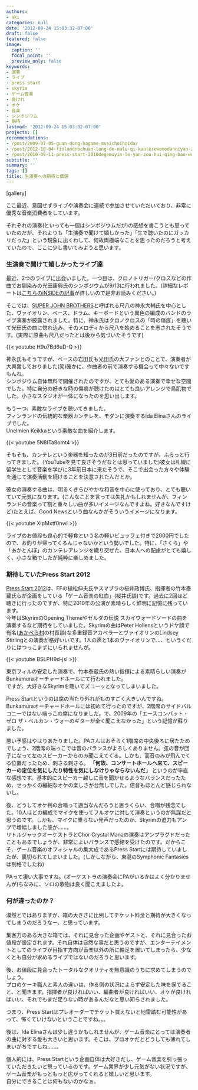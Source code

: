 ```yaml
---
authors:
- aki
categories: null
date: '2012-09-24 15:03:32-07:00'
draft: false
featured: false
image:
  caption: ''
  focal_point: ''
  preview_only: false
keywords:
- 演奏
- ライブ
- press start
- skyrim
- ゲーム音楽
- 良けれ
- オケ
- 音楽
- シンポジウム
- 期待
lastmod: '2012-09-24 15:03:32-07:00'
projects: []
recommendations:
- /post/2009-07-05-guan-dong-hagame-musichoihoida/
- /post/2012-10-04-finlandnochuan-tong-de-nale-qi-kanterewomodanniyan-zou-suruida-elina/
- /post/2010-09-11-press-start-2010degemuyin-le-yan-zou-hui-qing-bao-wogetutosita/
subtitle: ''
summary: ''
tags: []
title: 生演奏への期待と価値
---
```


[gallery]

ここ最近、意図せずライブや演奏会に連続で参加させていただいており、非常に優秀な音楽消費者をしています。

それぞれの演奏(といっても一個はシンポジウムだが)の感想を書こうとも思っていたのだが、それよりも「生演奏で聞けて嬉しかった」「生で聴いたのにガッカリだった」という現象に出くわして、何故両極端なことを思ったのだろうと考えていたので、ここに少し書いてみようと思います。

### 生演奏で聞けて嬉しかったライブ達
最近、2つのライブに出会いました。一つ目は、クロノトリガー/クロスなどの作曲でお馴染みの光田康典氏のシンポジウムが9/13に行われました。(詳細なレポートは[こちらのiNSIDEの記事](http://www.inside-games.jp/article/2012/09/23/59999.html)が詳しいので是非お読みください。)

そこでは、[SUPER JOHN BROTHERS](http://www.daisukekaminaga.com/portfolio/portfolio/02-super_john_brothers/index.html)と呼ばれる尺八の神永大輔氏を中心とした、ヴァイオリン、ベース、ドラム、キーボードという異色の編成のバンドのライブ演奏が披露されました。特に、神永氏はクロノクロスの「時の傷痕」を聴いて光田氏の曲に惚れ込み、そのメロディから尺八を始めることを志されたそうです。(実際に原曲も尺八だったとは後から気づいたそうです)

{{< youtube H9u7Bd6uD-Q >}}

神永氏もそうですが、ベースの岩田氏も光田氏の大ファンとのことで、演奏者が大興奮しておりました(笑)確かに、作曲者の前で演奏する機会って中々ないですもんね。  
シンポジウム自体無料で開催されたのですが、とても愛のある演奏で幸せな空間でした。特に自分の好きな時の傷痕が聴けたのはとても良いアレンジで鳥肌物でした。小さなスタジオが一体になったのを思い出します。

もう一つ、素敵なライブを聴いてきました。  
フィンランドの伝統的な楽器カンテレを、モダンに演奏するIda Elinaさんのライブでした。  
Unelmien Keikkaという素敵な曲を紹介します。

{{< youtube 5N8ITa8omt4 >}}

そもそも、カンテレという楽器を知ったのが3日前だったのですが、ふらっと行ってきました。（YouTubeを見て良さそうだなとは思っていました)彼女は札幌に留学生として音楽を学びに3年前日本に来たそうで、そこで出会った方々や体験を通じて演奏活動を続けることを決意されたんだとか。

彼女の演奏する曲は、明るくきらびやかな和音を中心に使っており、とても聴いていて元気になります。(こんなことを言っては失礼かもしれませんが、フィンランドの音楽って割と重々しい曲が多いイメージなんですよね。好きなんですけど)たとえば、Good Newsという曲なんかがそういうイメージになります。

{{< youtube XIpMxtf0nwI >}}

ライブのお値段も良心的で軽食という名の軽いビュッフェ付きで2000円でしたので、お釣りが帰ってくるんじゃないかという勢いでした。特に、「さくら」や「あかとんぼ」のカンテレアレンジを織り交ぜた、日本人への配慮がとても嬉しく、小さな箱でしたが純粋に楽しめました。

### 期待していたPress Start 2012
[Press Start 2012](http://www.famitsu.com/famiweb/pressstart/)は、FFの植松伸夫氏やスマブラの桜井政博氏、指揮者の竹本泰蔵氏らが企画をしている「ゲーム音楽の紅白」(桜井氏談)です。過去に2回ほど聴きに行ったのですが、特に2010年の公演が素晴らしく鮮明に記憶に残っています。  
今年はSkyrimのOpening Themeやゼルダの伝説 スカイウォードソードの曲を演奏するなど期待をしていました。Skyrimの曲はPeter Hollensというドヤ顔で有名([あかぺら村](http://acappellavillage.blog103.fc2.com/)の村長談)な多重録音アカペラーとヴァイオリンのLindsey Stirlingとの演奏が格好いいです。1人の声と1本のヴァイオリンで、、、というくだりにはつっこまずにいられませんが。

{{< youtube BSLPH9d-jsI >}}

東京フィルの安定した演奏で、竹本泰蔵氏の熱い指揮による素晴らしい演奏がBunkamuraオーチャードホールにて行われました。  
ですが、大好きなSkyrimを聴いてズコーッとなってしまいました。

Press Startというのは席の当たり外れがものすごく大きいんですね。Bunkamuraオーチャードホールには初めて行ったのですが、2階席のサイドバルコニーではない端っこの席になりました。で、2009年の「エースコンバット・ゼロ ザ・ベルカン・ウォーのギターが全く聞こえなかった」という記憶が蘇りました。

悪い予感はやはりあたりました。PAさんはおそらく1階席の中央後ろに居たためでしょう、2階席の端っこでは音のバランスがよろしくありません。弦の音が団子になって左のスピーカーからのみ聞こえてくる。しかも、高音のみが飛んでくる位置だったため、刺さる刺さる。 **「何故、コンサートホールへ来て、スピーカーの定位を気にしたり特性を気にしなけりゃならないんだ」** というのが率直な感想です。基本的にスピーカー越しに音を聞かせるようなバランスだったため、せっかくの繊細なオケの楽しさが台無しでした。倍音もほとんど感じられないし。

後、どうしてオケ判の合唱って適当なんだろうと思うくらい、合唱が残念でした。10人ほどの編成でマイクを使ってフルオケに対して演奏というのが無謀だと思うのです。しかも、マイクに乗らない発声だったのか、Skyrimの迫力もアンプで増幅しました感が……。  
リトルジャックオーケストラとChor Crystal Manaの演奏はアンプラグドだったこともあるでしょうが、非常によいバランスで感銘を受けたのです。だからこそ、ゲーム音楽のオフィシャルの集大成であるPress Startには期待していましたが、裏切られてしまいました。(しかしながら、東混のSymphonic Fantasiesは別格でしたね)

PAって凄い大事ですね。(オーケストラの演奏会にPAがいるかはよく分かりませんが)ちなみに、ソロの歌物は良く聞こえましたよ。

### 何が違ったのか？
漠然とではありますが、箱の大きさに比例してチケット料金と期待が大きくなってしまうのだろうなー、と思っています。

集客力のある大きな箱では、それに見合った企画やゲストと、それに見合ったお値段が設定されます。それ自体は自然な事だと思うのですが、エンターテイメントとしてのライブが目指す方向が音楽以外の所に軸足を置いてしまったら、少なくとも自分が求めるライブではないのだろうと思います。

後、お値段に見合ったトータルなクオリティを無意識のうちに求めてしまうのでしょう。  
プロのケーキ職人と素人の違いは、作る側の状況によらず安定した味を保てること、と聞きます。指揮者が良ければいい、編曲者が良ければいい、オケが良ければいい、それでもまだ足りない時があるんだなと思い知らされました。

つまり、Press Startはプレオーダーでチケット買えないと地雷踏む可能性があって、怖くていけないということですね。。。

後は、Ida Elinaさんは少し違うかもしれませんが、ゲーム音楽にとっては演奏者の曲に対する愛も大きいと思います。そこは、プロオケだとどうしても薄れてしまいがちですしね……。

個人的には、Press Startという企画自体は大好きだし、ゲーム音楽を引っ張っていただきたいと思っているのです。ゲーム業界が少し元気がない状況ですが、ゲーム音楽がもっともっと広がってくれると嬉しいと思います。  
自分にできることは何もないのかなぁ。